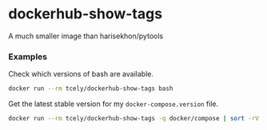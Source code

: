 # dockerhub-show-tags
A much smaller image than harisekhon/pytools

### Examples

Check which versions of bash are available.
```sh
docker run --rm tcely/dockerhub-show-tags bash
```

Get the latest stable version for my `docker-compose.version` file.
```sh
docker run --rm tcely/dockerhub-show-tags -q docker/compose | sort -rV | grep -ve -rc | head -n 1
```
